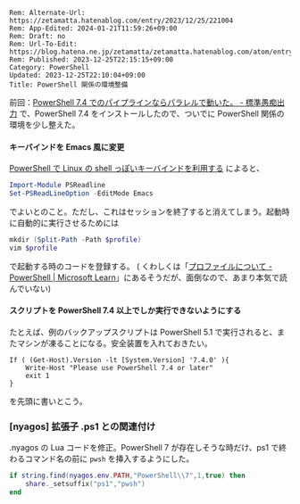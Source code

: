 ```header
Rem: Alternate-Url: https://zetamatta.hatenablog.com/entry/2023/12/25/221004
Rem: App-Edited: 2024-01-21T11:59:26+09:00
Rem: Draft: no
Rem: Url-To-Edit: https://blog.hatena.ne.jp/zetamatta/zetamatta.hatenablog.com/atom/entry/6801883189069736220
Rem: Published: 2023-12-25T22:15:15+09:00
Category: PowerShell
Updated: 2023-12-25T22:10:04+09:00
Title: PowerShell 関係の環境整備
```
前回：[PowerShell 7.4 でのパイプラインならパラレルで動いた。 - 標準愚痴出力](https://zetamatta.hatenablog.com/entry/2023/12/25/182525) で、PowerShell 7.4 をインストールしたので、ついでに PowerShell 関係の環境を少し整えた。

#### キーバインドを Emacs 風に変更

[PowerShell で Linux の shell っぽいキーバインドを利用する](https://zenn.dev/microsoft/articles/powershell-linux-key-bindings) によると、

```powershell
Import-Module PSReadline
Set-PSReadLineOption -EditMode Emacs
```

でよいとのこと。ただし、これはセッションを終了すると消えてしまう。起動時に自動的に実行させるためには

```powershell
mkdir (Split-Path -Path $profile)
vim $profile
```

で起動する時のコードを登録する。
( くわしくは「[プロファイルについて - PowerShell | Microsoft Learn](https://learn.microsoft.com/ja-jp/powershell/module/microsoft.powershell.core/about/about_profiles?view=powershell-7.4)」にあるそうだが、面倒なので、あまり本気で読んでいない)

#### スクリプトを PowerShell 7.4 以上でしか実行できないようにする

たとえば、例のバックアップスクリプトは PowerShell 5.1 で実行されると、またマシンが凍ることになる。安全装置を入れておきたい。

```
If ( (Get-Host).Version -lt [System.Version] '7.4.0' ){
    Write-Host "Please use PowerShell 7.4 or later"
    exit 1
}
```

を先頭に書いとこう。

### [nyagos] 拡張子 .ps1 との関連付け

.nyagos の Lua コードを修正。PowerShell 7 が存在しそうな時だけ、ps1 で終わるコマンド名の前に `pwsh` を挿入するようにした。

```lua
if string.find(nyagos.env.PATH,"PowerShell\\7",1,true) then
    share._setsuffix("ps1","pwsh")
end
```
